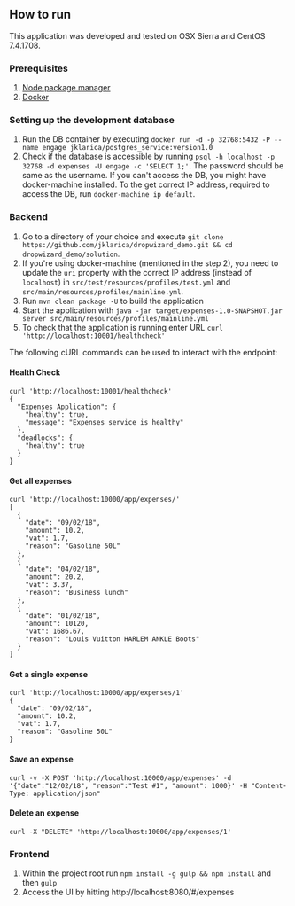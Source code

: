 How to run
---

This application was developed and tested on OSX Sierra and CentOS 7.4.1708. 

### Prerequisites
1. [Node package manager](https://docs.npmjs.com/getting-started/installing-node)
1. [Docker](https://docs.docker.com/install/)

### Setting up the development database

1. Run the DB container by executing  `docker run -d -p 32768:5432 -P --name engage jklarica/postgres_service:version1.0`
2. Check if the database is accessible by running `psql -h localhost -p 32768 -d expenses -U engage -c 'SELECT 1;'`. The password should be same as the username. If you can't access the DB, you might have docker-machine installed. To the get correct IP address, required to access the DB, run `docker-machine ip default`.
 
### Backend

1. Go to a directory of your choice and execute `git clone https://github.com/jklarica/dropwizard_demo.git && cd dropwizard_demo/solution`.
2. If you're using docker-machine (mentioned in the step 2),  you need to update the `uri` property with the correct IP address (instead of `localhost`) in `src/test/resources/profiles/test.yml` and `src/main/resources/profiles/mainline.yml`.
3. Run `mvn clean package -U` to build the application
4. Start the application with `java -jar target/expenses-1.0-SNAPSHOT.jar server src/main/resources/profiles/mainline.yml`
5. To check that the application is running enter URL `curl 'http://localhost:10001/healthcheck'`

The following cURL commands can be used to interact with the endpoint:

#### Health Check

    curl 'http://localhost:10001/healthcheck'
    {
      "Expenses Application": {
        "healthy": true,
        "message": "Expenses service is healthy"
      },
      "deadlocks": {
        "healthy": true
      }
    }	 
  
#### Get all expenses

    curl 'http://localhost:10000/app/expenses/'
    [
      {
        "date": "09/02/18",
        "amount": 10.2,
        "vat": 1.7,
        "reason": "Gasoline 50L"
      },
      {
        "date": "04/02/18",
        "amount": 20.2,
        "vat": 3.37,
        "reason": "Business lunch"
      },
      {
        "date": "01/02/18",
        "amount": 10120,
        "vat": 1686.67,
        "reason": "Louis Vuitton HARLEM ANKLE Boots"
      }
    ]
#### Get a single expense
    curl 'http://localhost:10000/app/expenses/1'
    {
      "date": "09/02/18",
      "amount": 10.2,
      "vat": 1.7,
      "reason": "Gasoline 50L"
    }
#### Save an expense

    curl -v -X POST 'http://localhost:10000/app/expenses' -d '{"date":"12/02/18", "reason":"Test #1", "amount": 1000}' -H "Content-Type: application/json"

#### Delete an expense
    curl -X "DELETE" 'http://localhost:10000/app/expenses/1'

### Frontend
1. Within the project root run `npm install -g gulp && npm install` and then `gulp`
2. Access the UI by hitting http://localhost:8080/#/expenses
